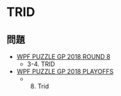 # TRID

## 問題
- [WPF PUZZLE GP 2018 ROUND 8](../questions/wpfpgp2018-8.md)
	- 3-4. TRID
- [WPF PUZZLE GP 2018 PLAYOFFS](../questions/wpfpgp2018-po.md)
	- 8. Trid
